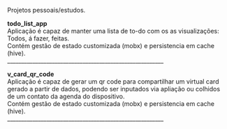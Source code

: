 Projetos pessoais/estudos.<br/>

<b>todo_list_app</b><br/>
Aplicação é capaz de manter uma lista de to-do com os as visualizações: Todos, á fazer, feitas.<br/>
Contém gestão de estado customizada (mobx) e persistencia em cache (hive).<br/>
________________________________________________________<br/>

<b>v_card_qr_code</b><br/>
Aplicação é capaz de gerar um qr code para compartilhar um virtual card gerado a partir de dados, podendo ser inputados via apliação ou colhidos de um contato da agenda do dispositivo.<br/>
Contém gestão de estado customizada (mobx) e persistencia em cache (hive).<br/>
________________________________________________________<br/>
